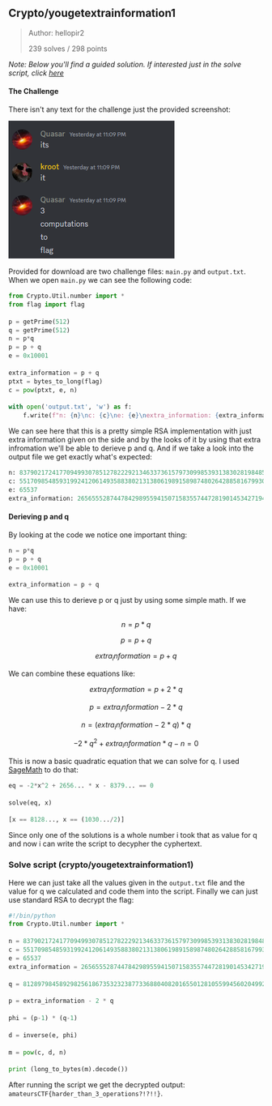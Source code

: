 ## Crypto/yougetextrainformation1

>Author: hellopir2
>
>239 solves / 298 points

*Note: Below you'll find a guided solution. If interested just in the solve script, click [here](#solve-script-cryptoyougetextrainformation1)*

#### The Challenge

There isn't any text for the challenge just the provided screenshot:

![alt text](./challenge.png "The output of XOR-ing the first two hex number pairs")


Provided for download are two challenge files: `main.py` and `output.txt`. When we open `main.py` we can see the following code:

```python
from Crypto.Util.number import *
from flag import flag

p = getPrime(512)
q = getPrime(512)
n = p*q
p = p + q
e = 0x10001

extra_information = p + q
ptxt = bytes_to_long(flag)
c = pow(ptxt, e, n)

with open('output.txt', 'w') as f:
    f.write(f"n: {n}\nc: {c}\ne: {e}\nextra_information: {extra_information}")
```

We can see here that this is a pretty simple RSA implementation with just extra information given on the side and by the looks of it by using that extra infromation we'll be able to derieve p and q. And if we take a look into the output file we get exactly what's expected:

```python
n: 83790217241770949930785127822292134633736157973099853931383028198485119939022553589863171712515159590920355561620948287649289302675837892832944404211978967792836179441682795846147312001618564075776280810972021418434978269714364099297666710830717154344277019791039237445921454207967552782769647647208575607201
c: 55170985485931992412061493588380213138061989158987480264288581679930785576529127257790549531229734149688212171710561151529495719876972293968746590202214939126736042529012383384602168155329599794302309463019364103314820346709676184132071708770466649702573831970710420398772142142828226424536566463017178086577
e: 65537
extra_information: 26565552874478429895594150715835574472819014534271940714512961970223616824812349678207505829777946867252164956116701692701674023296773659395833735044077013
```


#### Derieving p and q

By looking at the code we notice one important thing:

```python
n = p*q
p = p + q
e = 0x10001

extra_information = p + q
```

We can use this to derieve p or q just by using some simple math. If we have:

$$n = p * q$$

$$p = p + q$$

$$extra_information = p + q$$

We can combine these equations like:

$$extra_information = p + 2 * q$$

$$p = extra_information - 2 * q$$

$$n = (extra_information - 2 * q) * q$$

$$-2 * q^{2} + extra_information * q - n = 0$$

This is now a basic quadratic equation that we can solve for q. I used [SageMath](https://www.sagemath.org/) to do that:

```python
eq = -2*x^2 + 2656... * x - 8379... == 0

solve(eq, x)

[x == 8128..., x == (1030.../2)]
```

Since only one of the solutions is a whole number i took that as value for q and now i can write the script to decypher the cyphertext.

### Solve script (crypto/yougetextrainformation1)

Here we can just take all the values given in the `output.txt` file and the value for q we calculated and code them into the script. Finally we can just use standard RSA to decrypt the flag:

```python
#!/bin/python
from Crypto.Util.number import *

n = 83790217241770949930785127822292134633736157973099853931383028198485119939022553589863171712515159590920355561620948287649289302675837892832944404211978967792836179441682795846147312001618564075776280810972021418434978269714364099297666710830717154344277019791039237445921454207967552782769647647208575607201
c = 55170985485931992412061493588380213138061989158987480264288581679930785576529127257790549531229734149688212171710561151529495719876972293968746590202214939126736042529012383384602168155329599794302309463019364103314820346709676184132071708770466649702573831970710420398772142142828226424536566463017178086577
e = 65537
extra_information = 26565552874478429895594150715835574472819014534271940714512961970223616824812349678207505829777946867252164956116701692701674023296773659395833735044077013

q = 8128979845892982561867353232387733688040820165501281055994560204992985831326225951788922087412585314864187432126945670029964128100746510232539453211798711

p = extra_information - 2 * q

phi = (p-1) * (q-1)

d = inverse(e, phi)

m = pow(c, d, n)

print (long_to_bytes(m).decode())

```
After running the script we get the decrypted output: `amateursCTF{harder_than_3_operations?!?!!}`.
